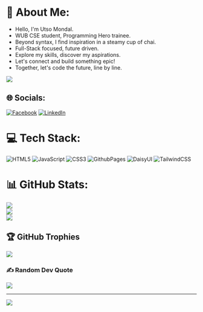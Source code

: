 # 💫 About Me:
- Hello, I'm Utso Mondal.
- WUB CSE student, Programming Hero trainee.
- Beyond syntax, I find inspiration in a steamy cup of chai.
- Full-Stack focused, future driven.
- Explore my skills, discover my aspirations.
- Let's connect and build something epic!
- Together, let's code the future, line by line.

![](https://scontent.fdac24-2.fna.fbcdn.net/v/t39.30808-6/427729185_398725426178207_9153909343763874540_n.jpg?_nc_cat=103&ccb=1-7&_nc_sid=3635dc&_nc_eui2=AeFssnm9sCup9ffm2LG8VzKdmFbnSTR9GbiYVudJNH0ZuMwaLuLMY0Cgz8O8FvPB_NVpw2VC2EwlbI2AMTi9yFlF&_nc_ohc=OJQeflkkR9sAX9EGDQf&_nc_ht=scontent.fdac24-2.fna&oh=00_AfCzaf1OC3rb-dr7cAZLYJV7rZNbrYOmUj5YIYNyB1VR5g&oe=65D3DF18)


## 🌐 Socials:
[![Facebook](https://img.shields.io/badge/Facebook-%231877F2.svg?logo=Facebook&logoColor=white)](https://facebook.com/utsomondal2019) [![LinkedIn](https://img.shields.io/badge/LinkedIn-%230077B5.svg?logo=linkedin&logoColor=white)](https://linkedin.com/in/utsomondal) 

# 💻 Tech Stack:
![HTML5](https://img.shields.io/badge/html5-%23E34F26.svg?style=for-the-badge&logo=html5&logoColor=white) ![JavaScript](https://img.shields.io/badge/javascript-%23323330.svg?style=for-the-badge&logo=javascript&logoColor=%23F7DF1E) ![CSS3](https://img.shields.io/badge/css3-%231572B6.svg?style=for-the-badge&logo=css3&logoColor=white) ![GithubPages](https://img.shields.io/badge/github%20pages-121013?style=for-the-badge&logo=github&logoColor=white) ![DaisyUI](https://img.shields.io/badge/daisyui-5A0EF8?style=for-the-badge&logo=daisyui&logoColor=white) ![TailwindCSS](https://img.shields.io/badge/tailwindcss-%2338B2AC.svg?style=for-the-badge&logo=tailwind-css&logoColor=white)
# 📊 GitHub Stats:
![](https://github-readme-stats.vercel.app/api?username=utsomondal&theme=react&hide_border=true&include_all_commits=false&count_private=false)<br/>
![](https://github-readme-streak-stats.herokuapp.com/?user=utsomondal&theme=react&hide_border=true)<br/>
![](https://github-readme-stats.vercel.app/api/top-langs/?username=utsomondal&theme=react&hide_border=true&include_all_commits=false&count_private=false&layout=compact)

## 🏆 GitHub Trophies
![](https://github-profile-trophy.vercel.app/?username=utsomondal&theme=chalk&no-frame=true&no-bg=false&margin-w=4)

### ✍️ Random Dev Quote
![](https://quotes-github-readme.vercel.app/api?type=horizontal&theme=tokyonight)

---
[![](https://visitcount.itsvg.in/api?id=utsomondal&icon=0&color=0)](https://visitcount.itsvg.in)

<!-- Track#Titans.bd@24 -->
